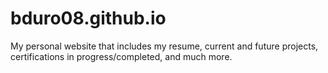 # bduro08.github.io
My personal website that includes my resume, current and future projects, certifications in progress/completed, and much more.
